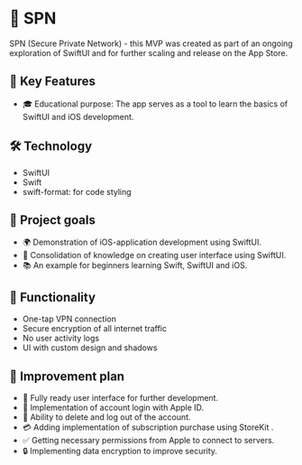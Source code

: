 <!--Список ниже реализовать -->
<!--- кнопку выйти и удалить -> аккаунт -->
<!--- кнопку подписки-->
<!--- Дизайн экрана аккаунта -->
# 🛜 SPN 

SPN (Secure Private Network) - this MVP was created as part of an ongoing exploration of SwiftUI and for further scaling and release on the App Store. 

## 🔑 Key Features
* 🎓 Educational purpose: The app serves as a tool to learn the basics of SwiftUI and iOS development.

## 🛠 Technology
* SwiftUI  
* Swift  
* swift-format: for code styling 

## 🎯 Project goals
* 🌍 Demonstration of iOS-application development using SwiftUI.
* 🧩 Consolidation of knowledge on creating user interface using SwiftUI.
* 📚 An example for beginners learning Swift, SwiftUI and iOS.

## 📱 Functionality 
* One-tap VPN connection
* Secure encryption of all internet traffic
* No user activity logs
* UI with custom design and shadows  

## 🔧 Improvement plan 
* 🎨 Fully ready user interface for further development.
* 🍏 Implementation of account login with Apple ID.
* 🚪 Ability to delete and log out of the account.
* 💳 Adding implementation of subscription purchase using StoreKit <!--(UI is fully ready)-->.
* ✅ Getting necessary permissions from Apple to connect to servers.
* 🔒 Implementing data encryption to improve security.
